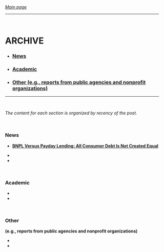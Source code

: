 *[Main page](/./index.md)*

---

<br>

# ARCHIVE   

- ### [News](#news)  
- ### [Academic](#academic)  
- ### [Other (e.g., reports from public agencies and nonprofit organizations)](#other)  

<hr>

<br>  

*The content for each section is organized by recency of the post.*

<br>    

### News    

- **[BNPL Versus Payday Lending: All Consumer Debt Is Not Created Equal](./repo/note01-bnpl-payday.md)**

- 

- 

<br>

### Academic    

-   

-   

<br>

### Other   
**(e.g., reports from public agencies and nonprofit organizations)**    

- 

- 
